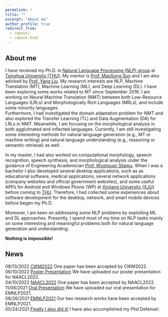 ```yaml
---
permalink: /
title: ""
excerpt: "About me"
author_profile: true
redirect_from: 
  - /about/
  - /about.html
---
```


About me
------

I have received my Ph.D. in [Natural Language Processing (NLP) group](https://nlp.csai.tsinghua.edu.cn/) at [Tsinghua University (THU)](https://www.tsinghua.edu.cn/en/). My mentor is [Prof. MaoSong Sun](https://nlp.csai.tsinghua.edu.cn/staff/sms/) and I am also advised by [Prof. Yang Liu](https://nlp.csai.tsinghua.edu.cn/~ly/). 
My research interests are NLP, Machine Translation (MT), Machine Learning (ML), and Deep Learning (DL). I have been exploring some works related to MT since September 2016.  I am working on Neural Machine Translation (NMT) between both Low-Resource Languages (LRLs) and Morphologically Rich Languages (MRLs), and include some minority languages.  
Furthermore, I had investigated the domain adaptation problem for NMT and also explored the Transfer Learning (TL) and Data Augmentation (DA) for LRLs in NMT. Meanwhile, I am focusing on the morphological analysis in both agglutinated and inflected languages. 
Currently, I am still investigating some interesting methods for natural language generation (e.g., MT or machine writing) and natural language understanding (e.g., reasoning or semantic retrieval) as well.

In my master, I had also worked on computational morphology, speech recognition, speech synthesis, and morphological analysis under the guidance of Engineering Academician [Prof. Wushouer Silamu](https://ysg.ckcest.cn/html/details/3943/index.html). When I was a bachelor I also developed several desktop applications, such as as educational software, medical applications, several network applications (company websites and official government websites), and some useful APPs for Android and Windows Phone (WP) at [Xinjiang University (XJU)](https://www.xju.edu.cn/) before coming to [THU](https://www.tsinghua.edu.cn/en/). Therefore, I had collected some experiences about software development for the desktop, network, and smart mobile devices before began my Ph.D.

Moreover, I am keen on addressing some NLP problems by exploiting ML and DL approaches. Presently, I spend most of my time on NLP tasks mainly on some interesting and meaningful problems both for natural language generation and understanding.


<strong>Nothing is impossible!</strong>

News
------
08/13/2022  [CIKM2022]() One paper has been accepted by CIKM2022.  <br>
06/10/2022  [Poster Presentation](https://miradel51.github.io/files/naacl22_video_small.mp4) We have uploaded our poster presentation for NAACL2022. <br>
04/10/2022  [NAACL2022](https://openreview.net/forum?id=rnfgk3iZrbc&referrer=[Tasks](/tasks)) One paper has been accepted by NAACL2022.  <br>
11/08/2021  [Oral Presentation](https://miradel51.github.io/files/emnlp2021_me_video.mp4) We have uploaded our oral presentation for EMNLP2021. <br>
08/26/2021  [EMNLP2021](https://www.linkedin.com/feed/update/urn:li:activity:6836672943502835712/) Our two research works have been accepted by EMNLP2021.  <br>
05/24/2021  [Finally I also did it!](https://www.linkedin.com/feed/update/urn:li:activity:6803196850481463296/) I have also accomplished my Phd Defense!. <br>






<div style="width: 250px; margin: auto;">
		<script type='text/javascript' id='clustrmaps' src='//cdn.clustrmaps.com/map_v2.js?cl=ffffff&w=a&t=tt&d=Y1UFl2nSBtyprQg6cZvmxQXBD9KWFC8yva_6uF5dm34&co=2d78ad&cmo=3acc3a&cmn=ff5353&ct=ffffff'></script>
	
</div>
